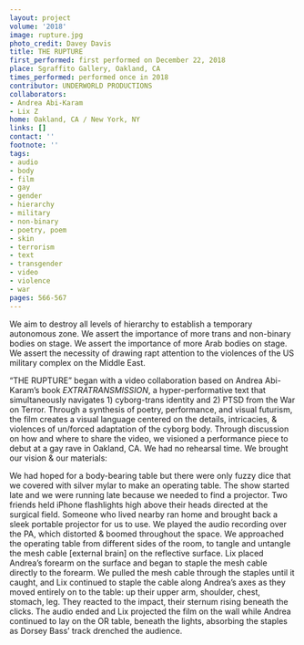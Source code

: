 ```yaml
---
layout: project
volume: '2018'
image: rupture.jpg
photo_credit: Davey Davis
title: THE RUPTURE
first_performed: first performed on December 22, 2018
place: Sgraffito Gallery, Oakland, CA
times_performed: performed once in 2018
contributor: UNDERWORLD PRODUCTIONS
collaborators:
- Andrea Abi-Karam
- Lix Z
home: Oakland, CA / New York, NY
links: []
contact: ''
footnote: ''
tags:
- audio
- body
- film
- gay
- gender
- hierarchy
- military
- non-binary
- poetry, poem
- skin
- terrorism
- text
- transgender
- video
- violence
- war
pages: 566-567
---
```




We aim to destroy all levels of hierarchy to establish a temporary autonomous zone. We assert the importance of more trans and non-binary bodies on stage. We assert the importance of more Arab bodies on stage. We assert the necessity of drawing rapt attention to the violences of the US military complex on the Middle East.

“THE RUPTURE” began with a video collaboration based on Andrea Abi-Karam’s book _EXTRATRANSMISSION_, a hyper-performative text that simultaneously navigates 1) cyborg-trans identity and 2) PTSD from the War on Terror. Through a synthesis of poetry, performance, and visual futurism, the film creates a visual language centered on the details, intricacies, & violences of un/forced adaptation of the cyborg body. Through discussion on how and where to share the video, we visioned a performance piece to debut at a gay rave in Oakland, CA. We had no rehearsal time. We brought our vision & our materials:

We had hoped for a body-bearing table but there were only fuzzy dice that we covered with silver mylar to make an operating table. The show started late and we were running late because we needed to find a projector. Two friends held iPhone flashlights high above their heads directed at the surgical field. Someone who lived nearby ran home and brought back a sleek portable projector for us to use. We played the audio recording over the PA, which distorted & boomed throughout the space. We approached the operating table from different sides of the room, to tangle and untangle the mesh cable [external brain] on the reflective surface. Lix placed Andrea’s forearm on the surface and began to staple the mesh cable directly to the forearm. We pulled the mesh cable through the staples until it caught, and Lix continued to staple the cable along Andrea’s axes as they moved entirely on to the table: up their upper arm, shoulder, chest, stomach, leg. They reacted to the impact, their sternum rising beneath the clicks. The audio ended and Lix projected the film on the wall while Andrea continued to lay on the OR table, beneath the lights, absorbing the staples as Dorsey Bass’ track drenched the audience.
